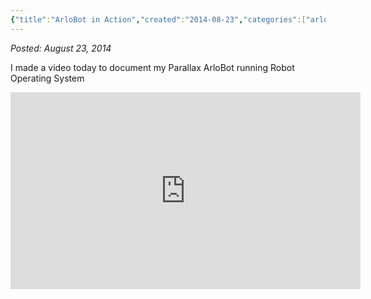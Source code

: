 ```yaml
---
{"title":"ArloBot in Action","created":"2014-08-23","categories":["arlobot"],"authors":["hoopy"],"dg-publish":true,"permalink":"/ancient-history/2014/arlo-bot-in-action/","dgPassFrontmatter":true}
---
```


*Posted: August 23, 2014*

I made a video today to document my Parallax ArloBot running Robot Operating System

<iframe width="560" height="315" src="https://www.youtube.com/embed/7qJaA6K_WPE" title="YouTube video player" frameborder="0" allow="accelerometer; autoplay; clipboard-write; encrypted-media; gyroscope; picture-in-picture; web-share" allowfullscreen></iframe>
